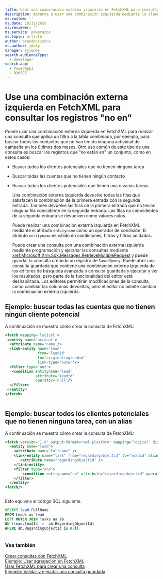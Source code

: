 ```yaml
---
title: Usar una combinación externa izquierda en FetchXML para consultar los registros que &bdquo;no están en&bdquo; (Common Data Service) | Microsoft Docs
description: Aprenda a usar una combinación izquierda mediante la clase FetchXML para realizar una consulta que filtre en la tabla de combinación y cree una consulta para buscar registros "no incluidos en" un conjunto
ms.custom: ''
ms.date: 10/31/2018
ms.reviewer: ''
ms.service: powerapps
ms.topic: article
author: brandonsimons
ms.author: jdaly
manager: ryjones
search.audienceType:
  - developer
search.app:
  - PowerApps
  - D365CE
---
```

# <a name="use-a-left-outer-join-in-fetchxml-to-query-for-records-not-in"></a>Use una combinación externa izquierda en FetchXML para consultar los registros "no en"

Puede usar una combinación externa izquierda en FetchXML para realizar una consulta que aplica un filtro a la tabla combinada, por ejemplo, para buscar todos los contactos que no han tenido ninguna actividad de campaña en los últimos dos meses. Otro uso común de este tipo de una consulta es buscar los registros que "no están en" un conjunto, como en estos casos:  
  
- Buscar todos los clientes potenciales que no tienen ninguna tarea  
  
- Buscar todas las cuentas que no tienen ningún contacto  
  
- Buscar todos los clientes potenciales que tienen una o varias tareas  
  
  Una combinación externa izquierda devuelve todas las filas que satisfacen la combinación de la primera entrada con la segunda entrada. También devuelve las filas de la primera entrada que no tenían ninguna fila coincidente en la segunda entrada. Las filas no coincidentes de la segunda entrada se devuelven como valores nulos.  
  
  Puede realizar una combinación externa izquierda en FetchXML mediante el atributo `entityname` como un operador de condición. El atributo `entityname` es válido en condiciones, filtros y filtros anidados.  
  
  Puede crear una consulta con una combinación externa izquierda mediante programación y ejecutar las consultas mediante <xref:Microsoft.Xrm.Sdk.Messages.RetrieveMultipleRequest> y puede guardar la consulta creando un registro de `SavedQuery`. Puede abrir una consulta guardada que contiene una combinación externa izquierda de los editores de búsqueda avanzada o consulta guardada y ejecutar y ver los resultados, pero parte de la funcionalidad del editor está deshabilitada. Los editores permitirán modificaciones de la consulta, como cambiar las columnas devueltas, pero el editor no admite cambiar la combinación externa izquierda.  
  
## <a name="example-find-all-accounts-that-have-no-leads"></a>Ejemplo: buscar todas las cuentas que no tienen ningún cliente potencial  
 A continuación se muestra cómo crear la consulta de FetchXML:  
  
```xml  
<fetch mapping='logical'>  
 <entity name='account'>  
  <attribute name='name'/>  
  <link-entity name='lead'  
               from='leadid'  
               to='originatingleadid'  
               link-type='outer'/>  
  <filter type='and'>  
   <condition entityname='lead'  
              attribute='leadid'  
              operator='null'/>  
  </filter>  
 </entity>  
</fetch>  
  
```  
  
## <a name="example-find-all-leads-that-have-no-tasks-using-an-alias"></a>Ejemplo: buscar todos los clientes potenciales que no tienen ninguna tarea, con un alias  
 A continuación se muestra cómo crear la consulta de FetchXML:  
  
```xml  
<fetch version="1.0" output-format="xml-platform" mapping="logical" distinct="true">  
  <entity name="lead">  
    <attribute name="fullname" />  
    <link-entity name="task" from="regardingobjectid" to="leadid" alias="ab" link-type="outer">  
       <attribute name="regardingobjectid" />  
    </link-entity>  
    <filter type="and">  
        <condition entityname="ab" attribute="regardingobjectid" operator="null" />  
    </filter>  
  </entity>  
<fetch/>  
  
```  
  
 Esto equivale al código SQL siguiente.  
  
```sql  
SELECT lead.FullName  
FROM Leads as lead  
LEFT OUTER JOIN Tasks as ab  
ON (lead.leadId  =  ab.RegardingObjectId)  
WHERE ab.RegardingObjectId is null  
  
```  
  
### <a name="see-also"></a>Vea también  
 [Crear consultas con FetchXML](/dynamics365/customer-engagement/developer/org-service/build-queries-fetchxml)   
 [Ejemplo: Usar agregación en FetchXML](org-service/samples/use-aggregation-fetchxml.md)   
 [Usar FetchXML para crear una consulta](use-fetchxml-construct-query.md)   
 [Ejemplo: Validar y ejecutar una consulta guardada](org-service/samples/validate-execute-saved-query.md)
